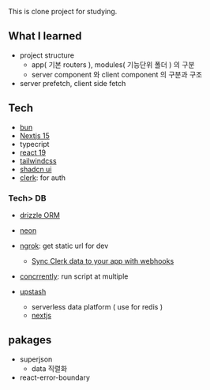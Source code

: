 This is clone project for studying.

## What I learned

- project structure
  - app( 기본 routers ), modules( 기능단위 폴더 ) 의 구분
  - server component 와 client component 의 구분과 구조
- server prefetch, client side fetch

## Tech

- [bun](https://bun.sh/)
- [Nextjs 15](https://nextjs.org)
- typecript
- [react 19](https://react.dev/)
- [tailwindcss](https://tailwindcss.com/)
- [shadcn ui](https://ui.shadcn.com/)
- [clerk](https://clerk.com/): for auth

### Tech> DB

- [drizzle ORM](https://orm.drizzle.team/)
- [neon](https://neon.com/)
- [ngrok](https://ngrok.com/): get static url for dev

  - [Sync Clerk data to your app with webhooks](https://clerk.com/docs/webhooks/sync-data)

- [concrrently](https://www.npmjs.com/package/concurrently): run script at multiple

- [upstash](https://upstash.com/)
  - serverless data platform ( use for redis )
  - [nextjs](https://github.com/upstash/ratelimit-js/tree/main/examples/nextjs)

## pakages

- superjson
  - data 직렬화
- react-error-boundary
